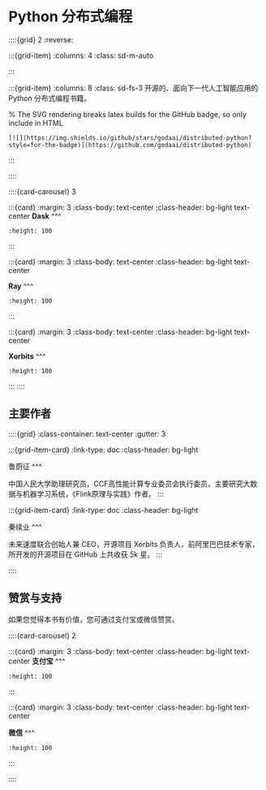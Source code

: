 # Python 分布式编程

::::{grid} 2
:reverse:

:::{grid-item}
:columns: 4
:class: sd-m-auto


:::

:::{grid-item}
:columns: 8
:class: sd-fs-3
开源的、面向下一代人工智能应用的 Python 分布式编程书籍。

% The SVG rendering breaks latex builds for the GitHub badge, so only include in HTML
```{only} html
[![](https://img.shields.io/github/stars/godaai/distributed-python?style=for-the-badge)](https://github.com/godaai/distributed-python)
```

:::

::::

::::{card-carousel} 3

:::{card}
:margin: 3
:class-body: text-center
:class-header: bg-light text-center
**Dask**
^^^
```{image} https://docs.dask.org/en/latest/_images/dask_horizontal.svg
:height: 100
```
:::

:::{card}
:margin: 3
:class-body: text-center
:class-header: bg-light text-center

**Ray**
^^^
```{image} ./img/ray-logo.svg
:height: 100
```
:::


:::{card}
:margin: 3
:class-body: text-center
:class-header: bg-light text-center

**Xorbits**
^^^
```{image} https://doc.xorbits.io/en/latest/_static/xorbits.svg
:height: 100
```
:::
::::

## 主要作者

::::{grid}
:class-container: text-center
:gutter: 3

:::{grid-item-card}
:link-type: doc
:class-header: bg-light

鲁蔚征
^^^

中国人民大学助理研究员，CCF高性能计算专业委员会执行委员，主要研究大数据与机器学习系统，《Flink原理与实践》作者。
:::

:::{grid-item-card}
:link-type: doc
:class-header: bg-light

秦续业
^^^

未来速度联合创始人兼 CEO，开源项目 Xorbits 负责人，前阿里巴巴技术专家，所开发的开源项目在 GitHub 上共收获 5k 星。
:::

::::

## 赞赏与支持

如果您觉得本书有价值，您可通过支付宝或微信赞赏。

::::{card-carousel} 2

:::{card}
:margin: 3
:class-body: text-center
:class-header: bg-light text-center
**支付宝**
^^^
```{image} ./img/donate/alipay.png
:height: 100
```
:::

:::{card}
:margin: 3
:class-body: text-center
:class-header: bg-light text-center

**微信**
^^^
```{image} ./img/donate/wechat.png
:height: 100
```
:::

::::